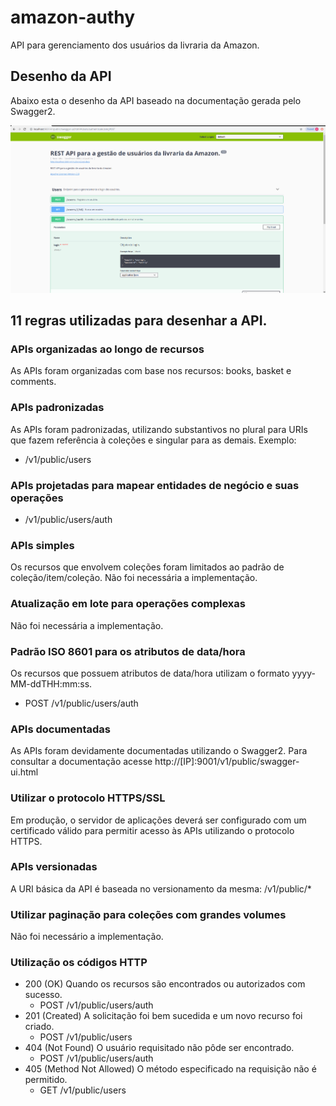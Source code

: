 # amazon-authy

API para gerenciamento dos usuários da livraria da Amazon.

## Desenho da API

Abaixo esta o desenho da API baseado na documentação gerada pelo Swagger2.

![Desenho da API](amazon-authy-design-new.png)

## 11 regras utilizadas para desenhar a API.

### APIs organizadas ao longo de recursos
As APIs foram organizadas com base nos recursos: books, basket e comments.

### APIs padronizadas
As APIs foram padronizadas, utilizando substantivos no plural para URIs que fazem referência à coleções e singular para as demais. Exemplo:
 - /v1/public/users
 
### APIs projetadas para mapear entidades de negócio e suas operações
 - /v1/public/users/auth
 
### APIs simples
Os recursos que envolvem coleções foram limitados ao padrão de coleção/item/coleção.
Não foi necessária a implementação.
 
### Atualização em lote para operações complexas
Não foi necessária a implementação.

### Padrão ISO 8601 para os atributos de data/hora
Os recursos que possuem atributos de data/hora utilizam o formato yyyy-MM-ddTHH:mm:ss.
- POST /v1/public/users/auth

### APIs documentadas
As APIs foram devidamente documentadas utilizando o Swagger2. Para consultar a documentação acesse http://[IP]:9001/v1/public/swagger-ui.html

### Utilizar o protocolo HTTPS/SSL
Em produção, o servidor de aplicações deverá ser configurado com um certificado válido para permitir acesso às APIs utilizando o protocolo HTTPS.

### APIs versionadas
A URI básica da API é baseada no versionamento da mesma: /v1/public/* 

### Utilizar paginação para coleções com grandes volumes
Não foi necessário a implementação.

### Utilização os códigos HTTP
 - 200 (OK) Quando os recursos são encontrados ou autorizados com sucesso.
   - POST /v1/public/users/auth
 - 201 (Created) A solicitação foi bem sucedida e um novo recurso foi criado.
   - POST /v1/public/users
 - 404 (Not Found) O usuário requisitado não pôde ser encontrado.
   - POST /v1/public/users/auth
 - 405 (Method Not Allowed) O método especificado na requisição não é permitido.
   - GET /v1/public/users
